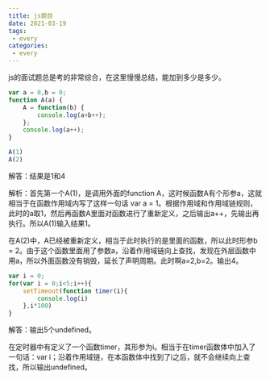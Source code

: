```yaml
---
title: js题目
date: 2021-03-19
tags:
 - every
categories: 
 - every
---
```


js的面试题总是考的非常综合，在这里慢慢总结，能加到多少是多少。

```js
var a = 0,b = 0;
function A(a) {
	A = function(b) {
		console.log(a+b++);
	};
	console.log(a++);
}

A(1)
A(2)
```

解答：结果是1和4

解析：首先第一个A(1)，是调用外面的function A，这时候函数A有个形参a，这就相当于在函数作用域内写了这样一句话 var a = 1。根据作用域和作用域链规则，此时的a取1，然后再函数A里面对函数进行了重新定义，之后输出a++，先输出再执行。所以A(1)输入结果1。

在A(2)中，A已经被重新定义，相当于此时执行的是里面的函数，所以此时形参b = 2。由于这个函数里面用了参数a，沿着作用域链向上查找，发现在外层函数中用a，所以外面函数没有销毁，延长了声明周期。此时啊a=2,b=2。输出4。



```js
var i = 0;
for(var i = 0;i<5;i++){
	setTimeout(function timer(i){
		console.log(i)
	},i*100)
}
```

解答：输出5个undefined。

在定时器中有定义了一个函数timer，其形参为i。相当于在timer函数体中加入了一句话：var i；沿着作用域链，在本函数体中找到了i之后，就不会继续向上查找，所以输出undefined。









